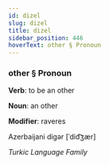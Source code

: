 ```yaml
---
id: dizel
slug: dizel
title: dizel
sidebar_position: 446
hoverText: other § Pronoun
---
```


### other § Pronoun

**Verb**: to be an other

**Noun**: an other

**Modifier**: raveres

Azerbaijani digər [ˈdid͡ʒær]

*Turkic Language Family*
